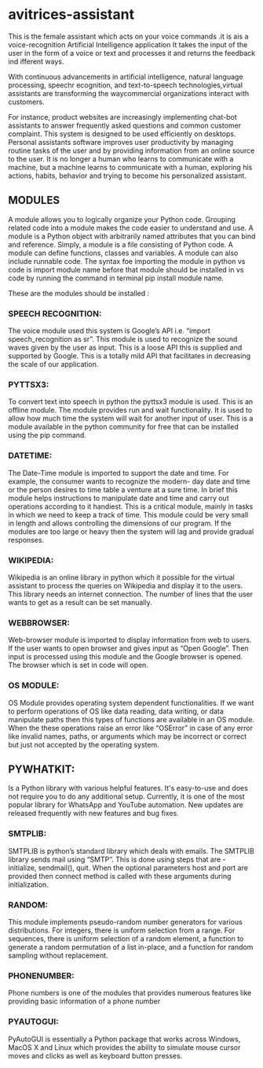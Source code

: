 # avitrices-assistant
This is the female assistant which acts on your  voice commands .it is ais a voice-recognition Artificial Intelligence application
It takes the input of the user in the form of a voice or text and processes it and returns the feedback ind ifferent ways.

With continuous advancements in artificial intelligence, natural language processing, speechr ecognition, and text-to-speech technologies,virtual assistants are transforming the waycommercial organizations interact with customers.

For instance, product websites are increasingly implementing chat-bot assistants to answer frequently asked questions and common customer complaint. This system is designed to be used efficiently on desktops. Personal assistants software improves user productivity by managing routine tasks of the user and by providing information from an online source to the user. It is no longer a human who learns to communicate with a machine, but a machine learns to communicate with a human, exploring his actions, habits, behavior and trying to become his personalized assistant.

## MODULES

A module allows you to logically organize your Python code. Grouping related code into a module makes the code easier to understand and use. A module is a Python object with arbitrarily named attributes that you can bind and reference.
Simply, a module is a file consisting of Python code. A module can define functions, classes and variables. A module can also include runnable code.
The syntax foe importing the module in python vs code is import module name before that module should be installed in vs code by running the command in terminal pip install module name.

These are the modules should be installed :

### SPEECH RECOGNITION: 
The voice module used this system is Google’s API i.e. “import speech_recognition as sr”. This module is used to recognize the sound waves given by the user as input. This is a loose API this is supplied and supported by Google. This is a totally mild API that facilitates in decreasing the scale of our application.

### PYTTSX3: 
To convert text into speech in python the pyttsx3 module is used. This is an offline module. The module provides run and wait functionality. It is used to allow how much time the system will wait for another input of user. This is a module available in the python community for free that can be installed using the pip command.

### DATETIME: 
The Date-Time module is imported to support the date and time. For example, the consumer wants to recognize the modern- day date and time or the person desires to time table a venture at a sure time. In brief this module helps instructions to manipulate date and time and carry out operations according to it handiest. This is a critical module, mainly in tasks in which we need to keep a track of time. This module could be very small in length and allows controlling the dimensions of our program. If the modules are too large or heavy then the system will lag and provide gradual responses.

### WIKIPEDIA: 
Wikipedia is an online library in python which it possible for the virtual assistant to process the queries on Wikipedia and display it to the users. This library needs an internet connection. The number of lines that the user wants to get as a result can be set manually.

 ### WEBBROWSER: 
Web-browser module is imported to display information from web to users. If the user wants to open browser and gives input as “Open Google”. Then input is processed using this module and the Google browser is opened. The browser which is set in code will open.

### OS MODULE: 
OS Module provides operating system dependent functionalities. If we want to perform operations of OS like data reading, data writing, or data manipulate paths then this types of functions are available in an OS module. When the these operations raise an error like “OSError” in case of any error like invalid names, paths, or arguments which may be incorrect or correct but just not accepted by the operating system.

## PYWHATKIT:
Is a Python library with various helpful features. It's easy-to-use and does not require you to do any additional setup. Currently, it is one of the most popular library for WhatsApp and YouTube automation. New updates are released frequently with new features and bug fixes.

### SMTPLIB: 
SMTPLIB is python’s standard library which deals with emails. The SMTPLIB library sends mail using “SMTP”. This is done using steps that are - initialize, sendmail(), quit. When the optional parameters host and port are provided then connect method is called with these arguments during initialization.

### RANDOM:
This module implements pseudo-random number generators for various distributions. For integers, there is uniform selection from a range. For sequences, there is uniform selection of a random element, a function to generate a random permutation of a list in-place, and a function for random sampling without replacement.

### PHONENUMBER:
Phone numbers is one of the modules that provides numerous features like providing basic information of a phone number

### PYAUTOGUI:
PyAutoGUI is essentially a Python package that works across Windows, MacOS X and Linux which provides the ability to simulate mouse cursor moves and clicks as well as keyboard button presses.




